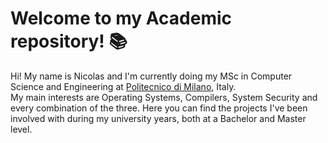 # Welcome to my Academic repository! 📚

Hi! My name is Nicolas and I'm currently doing my MSc in Computer Science and Engineering at [Politecnico di Milano](https://www.polimi.it), Italy.  
My main interests are Operating Systems, Compilers, System Security and every combination of the three. Here you can find the projects
I've been involved with during my university years, both at a Bachelor and Master level.
